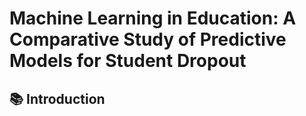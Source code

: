 # Machine Learning in Education: A Comparative Study of Predictive Models for Student Dropout

## 📚 Introduction

